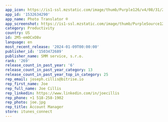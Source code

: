 ```yaml
---
app_icon: https://is1-ssl.mzstatic.com/image/thumb/Purple126/v4/08/31/22/0831220c-39ba-c659-04a1-fbda53a8bd68/AppIcon-1x_U007emarketing-0-7-0-85-220.png/1024x1024bb.png
app_id: '1532634290'
app_name: Photo Translator ®
app_screenshot: https://is1-ssl.mzstatic.com/image/thumb/PurpleSource126/v4/62/9f/34/629f34e0-ef1f-fd43-c9b1-d5480eadbde8/d0ff6331-0054-48f3-8468-e3072aad8082_iphone_6_U00275_-_1_ENG.jpg/1242x2688bb.png
category: Productivity
country: US
id: 2M5-emOCxO8v
language: en
most_recent_release: '2024-01-09T00:00:00'
publisher_id: '1503472689'
publisher_name: SMM service, s.r.o.
rank: '269'
release_count_in_past_year: '6'
release_count_in_past_year_category: 13
release_count_in_past_year_top_in_category: 25
rep_email: joseph.cillis@bitrise.io
rep_first_name: Joe
rep_full_name: Joe Cillis
rep_linkedin: https://www.linkedin.com/in/joecillis
rep_phone: +1 518-258-1902
rep_photo: joe.jpg
rep_title: Account Manager
store: itunes_connect
---
```


